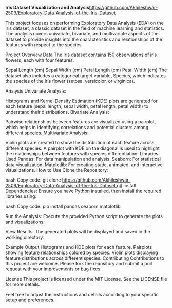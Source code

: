 
**Iris Dataset Visualization and Analysis**https://github.com/Akhileshwar-2509/Exploratory-Data-Analysis-of-the-Iris-Dataset


This project focuses on performing Exploratory Data Analysis (EDA) on the Iris dataset, a classic dataset in the field of machine learning and statistics. The analysis covers univariate, bivariate, and multivariate aspects of the dataset to provide insights into the characteristics and relationships of the features with respect to the species.

Project Overview
Data
The Iris dataset contains 150 observations of iris flowers, each with four features:

Sepal Length (cm)
Sepal Width (cm)
Petal Length (cm)
Petal Width (cm)
The dataset also includes a categorical target variable, Species, which indicates the species of the iris flower (setosa, versicolor, or virginica).

Analysis
Univariate Analysis:

Histograms and Kernel Density Estimation (KDE) plots are generated for each feature (sepal length, sepal width, petal length, petal width) to understand their distributions.
Bivariate Analysis:

Pairwise relationships between features are visualized using a pairplot, which helps in identifying correlations and potential clusters among different species.
Multivariate Analysis:

Violin plots are created to show the distribution of each feature across different species.
A pairplot with KDE on the diagonal is used to highlight the relationships between features with species differentiation.
Libraries Used
Pandas: For data manipulation and analysis.
Seaborn: For statistical data visualization.
Matplotlib: For creating static, animated, and interactive visualizations.
How to Use
Clone the Repository:

bash
Copy code:
git clone https://github.com/Akhileshwar-2509/Exploratory-Data-Analysis-of-the-Iris-Dataset.git
Install Dependencies: Ensure you have Python installed, then install the required libraries using:

bash
Copy code:
pip install pandas seaborn matplotlib

Run the Analysis: Execute the provided Python script to generate the plots and visualizations.

View Results: The generated plots will be displayed and saved in the working directory.

Example Output
Histograms and KDE plots for each feature.
Pairplots showing feature relationships colored by species.
Violin plots displaying feature distributions across different species.
Contributing
Contributions to this project are welcome. Please fork the repository and submit a pull request with your improvements or bug fixes.

License
This project is licensed under the MIT License. See the LICENSE file for more details.

Feel free to adjust the instructions and details according to your specific setup and preferences.
